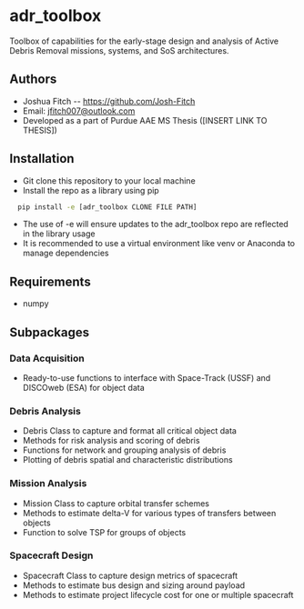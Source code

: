 # adr_toolbox
Toolbox of capabilities for the early-stage design and analysis of Active Debris Removal missions, systems, and SoS architectures.

## Authors
- Joshua Fitch -- https://github.com/Josh-Fitch
- Email: jfitch007@outlook.com
- Developed as a part of Purdue AAE MS Thesis ([INSERT LINK TO THESIS])

## Installation
- Git clone this repository to your local machine
- Install the repo as a library using pip
```bash
  pip install -e [adr_toolbox CLONE FILE PATH]
```
- The use of -e will ensure updates to the adr_toolbox repo are reflected in the library usage
- It is recommended to use a virtual environment like venv or Anaconda to manage dependencies

## Requirements
* numpy

## Subpackages
### Data Acquisition
- Ready-to-use functions to interface with Space-Track (USSF) and DISCOweb (ESA) for object data

### Debris Analysis
- Debris Class to capture and format all critical object data
- Methods for risk analysis and scoring of debris
- Functions for network and grouping analysis of debris
- Plotting of debris spatial and characteristic distributions

### Mission Analysis
- Mission Class to capture orbital transfer schemes
- Methods to estimate delta-V for various types of transfers between objects
- Function to solve TSP for groups of objects

### Spacecraft Design
- Spacecraft Class to capture design metrics of spacecraft
- Methods to estimate bus design and sizing around payload
- Methods to estimate project lifecycle cost for one or multiple spacecraft
